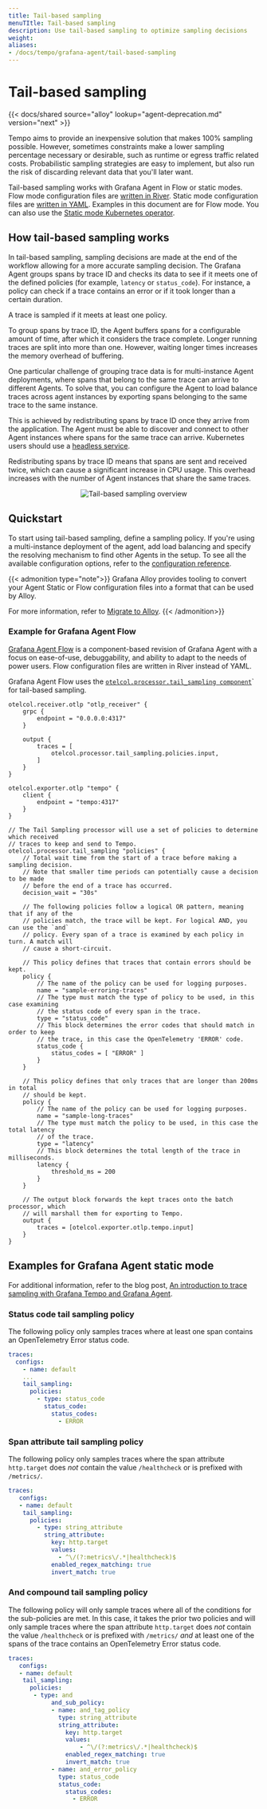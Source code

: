 ```yaml
---
title: Tail-based sampling
menuTItle: Tail-based sampling
description: Use tail-based sampling to optimize sampling decisions
weight:
aliases:
- /docs/tempo/grafana-agent/tail-based-sampling
---
```


# Tail-based sampling

{{< docs/shared source="alloy" lookup="agent-deprecation.md" version="next" >}}

Tempo aims to provide an inexpensive solution that makes 100% sampling possible.
However, sometimes constraints make a lower sampling percentage necessary or desirable,
such as runtime or egress traffic related costs.
Probabilistic sampling strategies are easy to implement,
but also run the risk of discarding relevant data that you'll later want.

Tail-based sampling works with Grafana Agent in Flow or static modes.
Flow mode configuration files are [written in River](/docs/agent/latest/flow/concepts/config-language).
Static mode configuration files are [written in YAML](/docs/agent/latest/static/configuration).
Examples in this document are for Flow mode. You can also use the [Static mode Kubernetes operator](/docs/agent/latest/operator).

## How tail-based sampling works

In tail-based sampling, sampling decisions are made at the end of the workflow allowing for a more accurate sampling decision.
The Grafana Agent groups spans by trace ID and checks its data to see
if it meets one of the defined policies (for example, `latency` or `status_code`).
For instance, a policy can check if a trace contains an error or if it took
longer than a certain duration.

A trace is sampled if it meets at least one policy.

To group spans by trace ID, the Agent buffers spans for a configurable amount of time,
after which it considers the trace complete.
Longer running traces are split into more than one.
However, waiting longer times increases the memory overhead of buffering.

One particular challenge of grouping trace data is for multi-instance Agent deployments,
where spans that belong to the same trace can arrive to different Agents.
To solve that, you can configure the Agent to load balance traces across agent instances
by exporting spans belonging to the same trace to the same instance.

This is achieved by redistributing spans by trace ID once they arrive from the application.
The Agent must be able to discover and connect to other Agent instances where spans for the same trace can arrive.
Kubernetes users should use a [headless service](https://kubernetes.io/docs/concepts/services-networking/service/#headless-services).

Redistributing spans by trace ID means that spans are sent and received twice,
which can cause a significant increase in CPU usage.
This overhead increases with the number of Agent instances that share the same traces.

<p align="center"><img src="../tail-based-sampling.png" alt="Tail-based sampling overview"></p>

## Quickstart

To start using tail-based sampling, define a sampling policy.
If you're using a multi-instance deployment of the agent,
add load balancing and specify the resolving mechanism to find other Agents in the setup.
To see all the available configuration options, refer to the [configuration reference](/docs/agent/latest/configuration/traces-config/).

{{< admonition type="note">}}
Grafana Alloy provides tooling to convert your Agent Static or Flow configuration files into a format that can be used by Alloy.

For more information, refer to [Migrate to Alloy](https://grafana.com/docs/tempo/<TEMPO_VERSION>/configuration/grafana-alloy/migrate-alloy).
{{< /admonition>}}

### Example for Grafana Agent Flow

[Grafana Agent Flow](/docs/agent/latest/flow/) is a component-based revision of Grafana Agent with a focus on ease-of-use, debuggability, and ability to adapt to the needs of power users.
Flow configuration files are written in River instead of YAML.

Grafana Agent Flow uses the [`otelcol.processor.tail_sampling component`](/docs/agent/latest/flow/reference/components/otelcol.processor.tail_sampling/)` for tail-based sampling.

```river
otelcol.receiver.otlp "otlp_receiver" {
    grpc {
        endpoint = "0.0.0.0:4317"
    }

    output {
        traces = [
            otelcol.processor.tail_sampling.policies.input,
        ]
    }
}

otelcol.exporter.otlp "tempo" {
    client {
        endpoint = "tempo:4317"
    }
}

// The Tail Sampling processor will use a set of policies to determine which received
// traces to keep and send to Tempo.
otelcol.processor.tail_sampling "policies" {
    // Total wait time from the start of a trace before making a sampling decision.
    // Note that smaller time periods can potentially cause a decision to be made
    // before the end of a trace has occurred.
    decision_wait = "30s"

    // The following policies follow a logical OR pattern, meaning that if any of the
    // policies match, the trace will be kept. For logical AND, you can use the `and`
    // policy. Every span of a trace is examined by each policy in turn. A match will
    // cause a short-circuit.

    // This policy defines that traces that contain errors should be kept.
    policy {
        // The name of the policy can be used for logging purposes.
        name = "sample-erroring-traces"
        // The type must match the type of policy to be used, in this case examining
        // the status code of every span in the trace.
        type = "status_code"
        // This block determines the error codes that should match in order to keep
        // the trace, in this case the OpenTelemetry 'ERROR' code.
        status_code {
            status_codes = [ "ERROR" ]
        }
    }

    // This policy defines that only traces that are longer than 200ms in total
    // should be kept.
    policy {
        // The name of the policy can be used for logging purposes.
        name = "sample-long-traces"
        // The type must match the policy to be used, in this case the total latency
        // of the trace.
        type = "latency"
        // This block determines the total length of the trace in milliseconds.
        latency {
            threshold_ms = 200
        }
    }

    // The output block forwards the kept traces onto the batch processor, which
    // will marshall them for exporting to Tempo.
    output {
        traces = [otelcol.exporter.otlp.tempo.input]
    }
}

```

## Examples for Grafana Agent static mode

For additional information, refer to the blog post, [An introduction to trace sampling with Grafana Tempo and Grafana Agent](/blog/2022/05/11/an-introduction-to-trace-sampling-with-grafana-tempo-and-grafana-agent).

### Status code tail sampling policy

The following policy only samples traces where at least one span contains an OpenTelemetry Error status code.

```yaml
traces:
  configs:
    - name: default
    ...
    tail_sampling:
      policies:
        - type: status_code
          status_code:
            status_codes:
              - ERROR
```

### Span attribute tail sampling policy

The following policy only samples traces where the span attribute `http.target` does *not* contain the value `/healthcheck` or is prefixed with `/metrics/`.

```yaml
traces:
   configs:
   - name: default
    tail_sampling:
      policies:
        - type: string_attribute
          string_attribute:
            key: http.target
            values:
              - ^\/(?:metrics\/.*|healthcheck)$
            enabled_regex_matching: true
            invert_match: true
```

### And compound tail sampling policy

The following policy will only sample traces where all of the conditions for the sub-policies are met.
In this case, it takes the prior two policies and will only sample traces where the span attribute `http.target` does *not* contain the value `/healthcheck` or is prefixed with `/metrics/` *and* at least one of the spans of the trace contains an OpenTelemetry Error status code.

```yaml
traces:
   configs:
   - name: default
    tail_sampling:
      policies:
       - type: and
            and_sub_policy:
            - name: and_tag_policy
              type: string_attribute
              string_attribute:
                key: http.target
                values:
                    - ^\/(?:metrics\/.*|healthcheck)$
                enabled_regex_matching: true
                invert_match: true
            - name: and_error_policy
              type: status_code
              status_code:
                status_codes:
                  - ERROR
```
